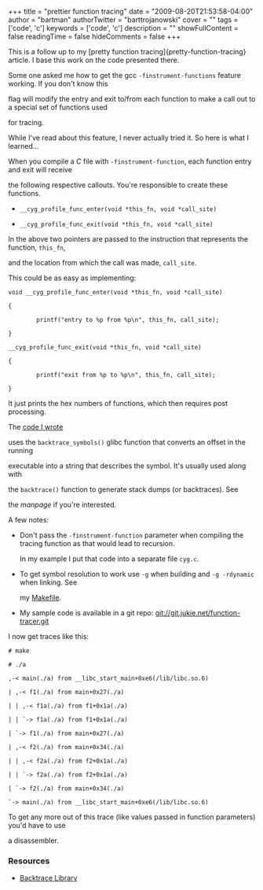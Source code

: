 +++
title = "prettier function tracing"
date = "2009-08-20T21:53:58-04:00"
author = "bartman"
authorTwitter = "barttrojanowski"
cover = ""
tags = ['code', 'c']
keywords = ['code', 'c']
description = ""
showFullContent = false
readingTime = false
hideComments = false
+++

This is a follow up to my [pretty function tracing]{pretty-function-tracing} article.  I base this work on the code presented there.



Some one asked me how to get the gcc `-finstrument-functions` feature working.  If you don't know this

flag will modify the entry and exit to/from each function to make a call out to a special set of functions used

for tracing.



While I've read about this feature, I never actually tried it.  So here is what I learned...



<!--more-->



When you compile a *C* file with `-finstrument-function`, each function entry and exit will receive

the following respective callouts.  You're responsible to create these functions.



 - `__cyg_profile_func_enter(void *this_fn, void *call_site)`

 - `__cyg_profile_func_exit(void *this_fn, void *call_site)`



In the above two pointers are passed to the instruction that represents the function, `this_fn`,

and the location from which the call was made, `call_site`.



This could be as easy as implementing:





    void __cyg_profile_func_enter(void *this_fn, void *call_site)

    {

            printf("entry to %p from %p\n", this_fn, call_site);

    }

    __cyg_profile_func_exit(void *this_fn, void *call_site)

    {

            printf("exit from %p to %p\n", this_fn, call_site);

    }



It just prints the hex numbers of functions, which then requires post processing.



The [code I wrote](http://gitweb.jukie.net/function-tracer.git?a=blob;f=cyg.c;hb=HEAD)

uses the `backtrace_symbols()` glibc function that converts an offset in the running

executable into a string that describes the symbol.  It's usually used along with

the `backtrace()` function to generate stack dumps (or backtraces).  See 

the *manpage* if you're interested.



A few notes:



 - Don't pass the `-finstrument-function` parameter when compiling the tracing function as that would lead to recursion.

   

   In my example I put that code into a separate file `cyg.c`.



 - To get symbol resolution to work use `-g` when building and `-g -rdynamic` when linking.  See

   my [Makefile](http://gitweb.jukie.net/function-tracer.git?a=blob;f=Makefile;hb=HEAD).



 - My sample code is available in a git repo: [git://git.jukie.net/function-tracer.git](http://gitweb.jukie.net/function-tracer.git)



I now get traces like this:



    # make

    # ./a

    ,-< main(./a) from __libc_start_main+0xe6(/lib/libc.so.6)

    | ,-< f1(./a) from main+0x27(./a)

    | | ,-< f1a(./a) from f1+0x1a(./a)

    | | `-> f1a(./a) from f1+0x1a(./a)

    | `-> f1(./a) from main+0x27(./a)

    | ,-< f2(./a) from main+0x34(./a)

    | | ,-< f2a(./a) from f2+0x1a(./a)

    | | `-> f2a(./a) from f2+0x1a(./a)

    | `-> f2(./a) from main+0x34(./a)

    `-> main(./a) from __libc_start_main+0xe6(/lib/libc.so.6)



To get any more out of this trace (like values passed in function parameters) you'd have to use

a disassembler.



### Resources



 - [Backtrace Library](http://www.wolf-software.net/Libraries/backtrace/)
